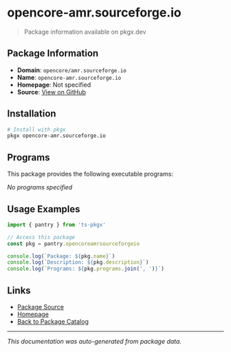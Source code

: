 # opencore-amr.sourceforge.io

> Package information available on pkgx.dev

## Package Information

- **Domain**: `opencore/amr.sourceforge.io`
- **Name**: `opencore-amr.sourceforge.io`
- **Homepage**: Not specified
- **Source**: [View on GitHub](https://github.com/pkgxdev/pantry/tree/main/projects/opencore/amr.sourceforge.io/package.yml)

## Installation

```bash
# Install with pkgx
pkgx opencore-amr.sourceforge.io
```

## Programs

This package provides the following executable programs:

*No programs specified*

## Usage Examples

```typescript
import { pantry } from 'ts-pkgx'

// Access this package
const pkg = pantry.opencoreamrsourceforgeio

console.log(`Package: ${pkg.name}`)
console.log(`Description: ${pkg.description}`)
console.log(`Programs: ${pkg.programs.join(', ')}`)
```

## Links

- [Package Source](https://github.com/pkgxdev/pantry/tree/main/projects/opencore/amr.sourceforge.io/package.yml)
- [Homepage](#)
- [Back to Package Catalog](../package-catalog.md)

---

*This documentation was auto-generated from package data.*
